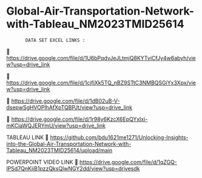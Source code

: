 # Global-Air-Transportation-Network-with-Tableau_NM2023TMID25614
           DATA SET EXCEL LINKS :
	https://drive.google.com/file/d/1U6bPqdvJeJLtmjQ8KYTviCfJy4w6abyh/view?usp=drive_link

	https://drive.google.com/file/d/1cjfiXk5TQ_nBZ9STtC3NMBQSGiYx3Xpx/view?usp=drive_link

	https://drive.google.com/file/d/1dB02uB-V-dsepwSgHVOPlhAfXpTQBPJt/view?usp=drive_link

	https://drive.google.com/file/d/1r98y6KzcX6EpQYxIxi-mKCiaWQJERYmU/view?usp=drive_link

TABLEAU LINK
	https://github.com/bdu1621me1271/Unlocking-Insights-into-the-Global-Air-Transportation-Network-with-Tableau_NM2023TMID25614/upload/main

POWERPOINT VIDEO LINK
	https://drive.google.com/file/d/1qZGQ-lPSd7QnKjiB1pzzQksQlwNGY2dd/view?usp=drivesdk

